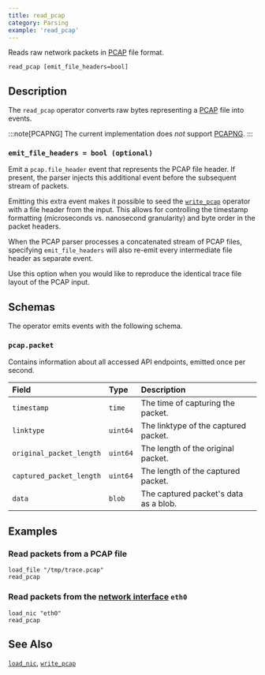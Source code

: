 ```yaml
---
title: read_pcap
category: Parsing
example: 'read_pcap'
---
```


Reads raw network packets in [PCAP][pcap-rfc] file format.

[pcap-rfc]: https://datatracker.ietf.org/doc/id/draft-gharris-opsawg-pcap-00.html

```tql
read_pcap [emit_file_headers=bool]
```

## Description

The `read_pcap` operator converts raw bytes representing a [PCAP][pcap-rfc] file into
events.

[pcapng-rfc]: https://www.ietf.org/archive/id/draft-tuexen-opsawg-pcapng-05.html

:::note[PCAPNG]
The current implementation does *not* support [PCAPNG][pcapng-rfc].
:::

### `emit_file_headers = bool (optional)`

Emit a `pcap.file_header` event that represents the PCAP file header. If
present, the parser injects this additional event before the subsequent stream
of packets.

Emitting this extra event makes it possible to seed the
[`write_pcap`](/reference/operators/write_pcap) operator with a file header from the input. This
allows for controlling the timestamp formatting (microseconds vs. nanosecond
granularity) and byte order in the packet headers.

When the PCAP parser processes a concatenated stream of PCAP files, specifying
`emit_file_headers` will also re-emit every intermediate file header as
separate event.

Use this option when you would like to reproduce the identical trace file layout
of the PCAP input.

## Schemas

The operator emits events with the following schema.

### `pcap.packet`

Contains information about all accessed API endpoints, emitted once per second.

| Field                    | Type       | Description                                            |
| :----------------------- | :--------- | :----------------------------------------------------- |
| `timestamp`              | `time`     | The time of capturing the packet.                      |
| `linktype`               | `uint64`   | The linktype of the captured packet.                   |
| `original_packet_length` | `uint64`   | The length of the original packet.                     |
| `captured_packet_length` | `uint64`   | The length of the captured packet.                     |
| `data`                   | `blob`     | The captured packet's data as a blob.                  |

## Examples

### Read packets from a PCAP file

```tql
load_file "/tmp/trace.pcap"
read_pcap
```

### Read packets from the [network interface](/reference/operators/load_nic) `eth0`

```tql
load_nic "eth0"
read_pcap
```

## See Also

[`load_nic`](/reference/operators/load_nic),
[`write_pcap`](/reference/operators/write_pcap)
